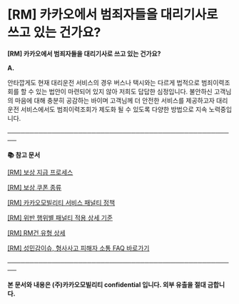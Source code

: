 # [RM] 카카오에서 범죄자들을 대리기사로 쓰고 있는 건가요?

**[RM] 카카오에서 범죄자들을 대리기사로 쓰고 있는 건가요?**

**A.**

안타깝게도 현재 대리운전 서비스의 경우 버스나 택시와는 다르게 법적으로 범죄이력조회를 할 수 있는 법안이 마련되어 있지 않아 저희도 답답한 심정입니다. 불안하신 고객님의 마음에 대해 충분히 공감하는 바이며 고객님께 더 안전한 서비스를 제공하고자 대리운전 서비스에서도 범죄이력조회가 제도화 될 수 있도록 다양한 방법으로 지속 노력중입니다.

**────────────────────────────────────────────────────**

**📚 참고 문서**

[[RM] 보상 지급 프로세스](https://kakaomobilitysupport.zendesk.com/hc/ko/articles/40816893096473)

[[RM] 보상 쿠폰 종류](https://kakaomobilitysupport.zendesk.com/hc/ko/articles/40814873346969)

[[RM] 카카오모빌리티 서비스 패널티 정책](https://kakaomobilitysupport.zendesk.com/hc/ko/articles/39999418590105)

[[RM] 위반 행위별 패널티 적용 상세 기준](https://kakaomobilitysupport.zendesk.com/hc/ko/articles/40001886598553)

[[RM] RM건 유형 상세](https://kakaomobilitysupport.zendesk.com/hc/ko/articles/40002148279065)

[[RM] 성민감이슈, 형사사고 피해자 소통 FAQ 바로가기](https://kakaomobilitysupport.zendesk.com/hc/ko/sections/39995774557721--RM-%EC%84%B1%EB%AF%BC%EA%B0%90%EC%9D%B4%EC%8A%88-%ED%98%95%EC%82%AC%EC%82%AC%EA%B3%A0-%ED%94%BC%ED%95%B4%EC%9E%90-%EC%86%8C%ED%86%B5-FAQ)

**────────────────────────────────────────────────────**

**본 문서와 내용은 (주)카카오모빌리티 confidential 입니다. 외부 유출을 절대 금합니다.**